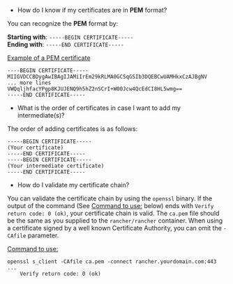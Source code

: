 - How do I know if my certificates are in **PEM** format?

You can recognize the **PEM** format by:

**Starting with**: `-----BEGIN CERTIFICATE-----`</br>
**Ending with**: `-----END CERTIFICATE-----`

<u>Example of a PEM certificate</u>
```
----BEGIN CERTIFICATE-----
MIIGVDCCBDygAwIBAgIJAMiIrEm29kRLMA0GCSqGSIb3DQEBCwUAMHkxCzAJBgNV
... more lines
VWQqljhfacYPgp8KJUJENQ9h5hZ2nSCrI+W00Jcw4QcEdCI8HL5wmg==
-----END CERTIFICATE-----
```

- What is the order of certificates in case I want to add my intermediate(s)?

The order of adding certificates is as follows:

```
-----BEGIN CERTIFICATE----- 
(Your certificate)
-----END CERTIFICATE----- 
-----BEGIN CERTIFICATE----- 
(Your intermediate certificate)
-----END CERTIFICATE----- 
```

- How do I validate my certificate chain?

You can validate the certificate chain by using the `openssl` binary. If the output  of the command (See <u>Command to use:</u> below) ends with `Verify return code: 0 (ok)`, your certificate chain is valid. The `ca.pem` file should be the same as you supplied to the `rancher/rancher` container. When using a certificate signed by a well known Certificate Authority, you can omit the `-CAfile` parameter.

<u>Command to use:</u>
```
openssl s_client -CAfile ca.pem -connect rancher.yourdomain.com:443
...
    Verify return code: 0 (ok)
```
